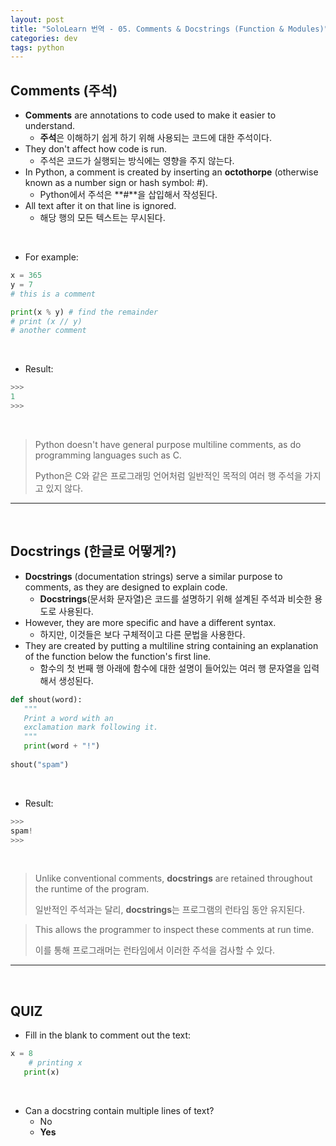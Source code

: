 ```yaml
---
layout: post
title: "SoloLearn 번역 - 05. Comments & Docstrings (Function & Modules)"
categories: dev
tags: python
---
```


## Comments (주석)

- **Comments** are annotations to code used to make it easier to understand.
  - **주석**은 이해하기 쉽게 하기 위해 사용되는 코드에 대한 주석이다.
- They don't affect how code is run.
  - 주석은 코드가 실행되는 방식에는 영향을 주지 않는다.
- In Python, a comment is created by inserting an **octothorpe** (otherwise known as a number sign or hash symbol: #).
  - Python에서 주석은 **#**을 삽입해서 작성된다.
- All text after it on that line is ignored.
  - 해당 행의 모든 텍스트는 무시된다.

<br>

- For example:

```python
x = 365
y = 7
# this is a comment

print(x % y) # find the remainder
# print (x // y)
# another comment
```

<br>

- Result:

```python
>>>
1
>>>
```

<br>

> Python doesn't have general purpose multiline comments, as do programming languages such as C.
>
> Python은 C와 같은 프로그래밍 언어처럼 일반적인 목적의 여러 행 주석을 가지고 있지 않다.

------

<br>

## Docstrings (한글로 어떻게?)

- **Docstrings** (documentation strings) serve a similar purpose to comments, as they are designed to explain code.
  - **Docstrings**(문서화 문자열)은 코드를 설명하기 위해 설계된 주석과 비슷한 용도로 사용된다.
- However, they are more specific and have a different syntax.
  - 하지만, 이것들은 보다 구체적이고 다른 문법을 사용한다.
- They are created by putting a multiline string containing an explanation of the function below the function's first line.
  - 함수의 첫 번째 행 아래에 함수에 대한 설명이 들어있는 여러 행 문자열을 입력해서 생성된다.

```python
def shout(word):
   """
   Print a word with an
   exclamation mark following it.
   """
   print(word + "!")
   
shout("spam")
```

<br>

- Result:

```python
>>>
spam!
>>>
```

<br>

> Unlike conventional comments, **docstrings** are retained throughout the runtime of the program.
>
> 일반적인 주석과는 달리, **docstrings**는 프로그램의 런타임 동안 유지된다.

> This allows the programmer to inspect these comments at run time.
>
> 이를 통해 프로그래머는 런타임에서 이러한 주석을 검사할 수 있다.

------

<br>

## QUIZ

- Fill in the blank to comment out the text:

```python
x = 8
	# printing x
   print(x)
```

<br>

- Can a docstring contain multiple lines of text?
  - No
  - **Yes**

<br>